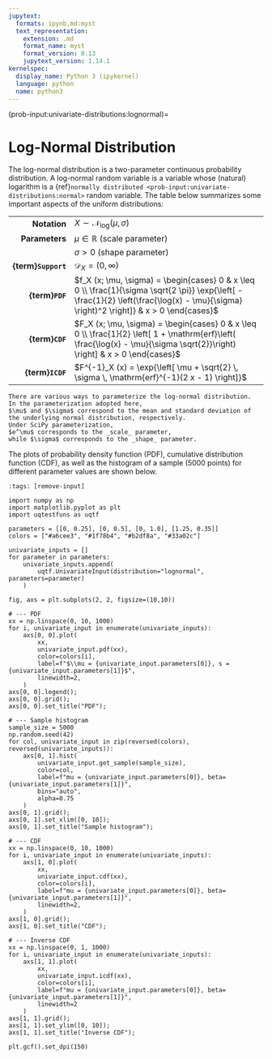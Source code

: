```yaml
---
jupytext:
  formats: ipynb,md:myst
  text_representation:
    extension: .md
    format_name: myst
    format_version: 0.13
    jupytext_version: 1.14.1
kernelspec:
  display_name: Python 3 (ipykernel)
  language: python
  name: python3
---
```


(prob-input:univariate-distributions:lognormal)=
# Log-Normal Distribution

The log-normal distribution is a two-parameter continuous probability distribution.
A log-normal random variable is a variable whose (natural) logarithm is 
a {ref}`normally distributed <prob-input:univariate-distributions:normal>`
random variable.
The table below summarizes some important aspects of the uniform distributions:

|                     |                                                                                                                                                                                          |
|--------------------:|------------------------------------------------------------------------------------------------------------------------------------------------------------------------------------------|
|        **Notation** | $X \sim \mathcal{N}_{\mathrm{log}} (\mu, \sigma)$                                                                                                                                        |
|      **Parameters** | $\mu \in \mathbb{R}$ (scale parameter)                                                                                                                                                   |
|                     | $\sigma > 0$ (shape parameter)                                                                                                                                                           |
| **{term}`Support`** | $\mathcal{D}_X = (0, \infty)$                                                                                                                                                            |
|     **{term}`PDF`** | $f_X (x; \mu, \sigma) = \begin{cases} 0 & x \leq 0 \\ \frac{1}{\sigma \sqrt{2 \pi}} \exp{\left[ - \frac{1}{2} \left(\frac{\log(x) - \mu}{\sigma} \right)^2 \right]} & x > 0 \end{cases}$ |
|     **{term}`CDF`** | $F_X (x; \mu, \sigma) = \begin{cases} 0 & x \leq 0 \\ \frac{1}{2} \left[ 1 + \mathrm{erf}\left( \frac{\log(x) - \mu}{\sigma \sqrt{2}}\right) \right] & x > 0 \end{cases}$                |
|    **{term}`ICDF`** | $F^{-1}_X (x) = \exp{\left[ \mu + \sqrt{2} \, \sigma \, \mathrm{erf}^{-1}(2 x - 1) \right]}$                                                                                             |


```{note}
There are various ways to parameterize the log-normal distribution.
In the parameterization adopted here, 
$\mu$ and $\sigma$ correspond to the mean and standard deviation of
the underlying normal distribution, respectively.
Under SciPy parameterization,
$e^\mu$ corresponds to the _scale_ parameter,
while $\sigma$ corresponds to the _shape_ parameter.
```

The plots of probability density function (PDF),
cumulative distribution function (CDF),
as well as the histogram of a sample ($5000$ points) for different parameter
values are shown below.

```{code-cell} ipython3
:tags: [remove-input]

import numpy as np
import matplotlib.pyplot as plt
import uqtestfuns as uqtf

parameters = [[0, 0.25], [0, 0.5], [0, 1.0], [1.25, 0.35]]
colors = ["#a6cee3", "#1f78b4", "#b2df8a", "#33a02c"]

univariate_inputs = []
for parameter in parameters:
    univariate_inputs.append(
        uqtf.UnivariateInput(distribution="lognormal", parameters=parameter)
    )

fig, axs = plt.subplots(2, 2, figsize=(10,10))

# --- PDF
xx = np.linspace(0, 10, 1000)
for i, univariate_input in enumerate(univariate_inputs):
    axs[0, 0].plot(
        xx,
        univariate_input.pdf(xx),
        color=colors[i],
        label=f"$\\mu = {univariate_input.parameters[0]}, s = {univariate_input.parameters[1]}$",
        linewidth=2,
    )
axs[0, 0].legend();
axs[0, 0].grid();
axs[0, 0].set_title("PDF");

# --- Sample histogram
sample_size = 5000
np.random.seed(42)
for col, univariate_input in zip(reversed(colors), reversed(univariate_inputs)):
    axs[0, 1].hist(
        univariate_input.get_sample(sample_size),
        color=col,
        label=f"mu = {univariate_input.parameters[0]}, beta={univariate_input.parameters[1]}",
        bins="auto",
        alpha=0.75
    )
axs[0, 1].grid();
axs[0, 1].set_xlim([0, 10]);
axs[0, 1].set_title("Sample histogram");

# --- CDF
xx = np.linspace(0, 10, 1000)
for i, univariate_input in enumerate(univariate_inputs):
    axs[1, 0].plot(
        xx,
        univariate_input.cdf(xx),
        color=colors[i],
        label=f"mu = {univariate_input.parameters[0]}, beta={univariate_input.parameters[1]}",
        linewidth=2,
    )
axs[1, 0].grid();
axs[1, 0].set_title("CDF");

# --- Inverse CDF
xx = np.linspace(0, 1, 1000)
for i, univariate_input in enumerate(univariate_inputs):
    axs[1, 1].plot(
        xx,
        univariate_input.icdf(xx),
        color=colors[i],
        label=f"mu = {univariate_input.parameters[0]}, beta={univariate_input.parameters[1]}",
        linewidth=2
    )
axs[1, 1].grid();
axs[1, 1].set_ylim([0, 10]);
axs[1, 1].set_title("Inverse CDF");

plt.gcf().set_dpi(150)
```